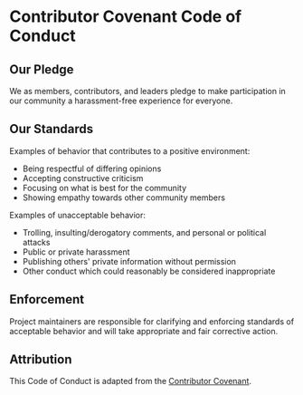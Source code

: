 # Contributor Covenant Code of Conduct

## Our Pledge

We as members, contributors, and leaders pledge to make participation in our
community a harassment-free experience for everyone.

## Our Standards

Examples of behavior that contributes to a positive environment:

* Being respectful of differing opinions
* Accepting constructive criticism
* Focusing on what is best for the community
* Showing empathy towards other community members

Examples of unacceptable behavior:

* Trolling, insulting/derogatory comments, and personal or political attacks
* Public or private harassment
* Publishing others' private information without permission
* Other conduct which could reasonably be considered inappropriate

## Enforcement

Project maintainers are responsible for clarifying and enforcing standards of
acceptable behavior and will take appropriate and fair corrective action.

## Attribution

This Code of Conduct is adapted from the [Contributor Covenant](https://www.contributor-covenant.org). 